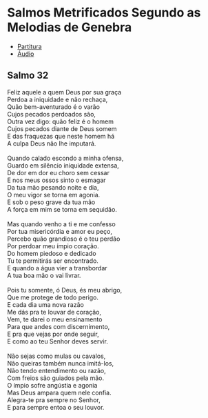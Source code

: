# Salmos Metrificados Segundo as Melodias de Genebra

- [Partitura](pdf/Salmo32.pdf) 
- [Áudio](mp3/Salmo32.mp3)

## Salmo 32


Feliz aquele a quem Deus por sua graça<br>
Perdoa a iniquidade e não rechaça,<br>
Quão bem-aventurado é o varão<br>
Cujos pecados perdoados são,<br>
Outra vez digo: quão feliz é o homem<br>
Cujos pecados diante de Deus somem<br>
E das fraquezas que neste homem há<br>
A culpa Deus não lhe imputará.<br>
<br>
Quando calado escondo a minha ofensa,<br>
Guardo em silêncio iniquidade extensa,<br>
De dor em dor eu choro sem cessar<br>
E nos meus ossos sinto o esmagar<br>
Da tua mão pesando noite e dia,<br>
O meu vigor se torna em agonia.<br>
E sob o peso grave da tua mão <br>
A força em mim se torna em sequidão.<br>
<br>
Mas quando venho a ti e me confesso<br>
Por tua misericórdia e amor eu peço,<br>
Percebo quão grandioso é o teu perdão <br>
Por perdoar meu ímpio coração.<br>
Do homem piedoso e dedicado<br>
Tu te permitirás ser encontrado.<br>
E quando a água vier a transbordar<br>
A tua boa mão o vai livrar.<br>
<br>
Pois tu somente, ó Deus, és meu abrigo,<br>
Que me protege de todo perigo.<br>
E cada dia uma nova razão<br>
Me dás pra te louvar de coração,<br>
Vem, te darei o meu ensinamento<br>
Para que andes com discernimento,<br>
E pra que vejas por onde seguir,<br>
E como ao teu Senhor deves servir.<br>
<br>
Não sejas como mulas ou cavalos,<br>
Não queiras também nunca imitá-los,<br>
Não tendo entendimento ou razão,<br>
Com freios são guiados pela mão.<br>
O ímpio sofre angústia e agonia<br>
Mas Deus ampara quem nele confia.<br>
Alegra-te pra sempre no Senhor,<br>
E para sempre entoa o seu louvor.